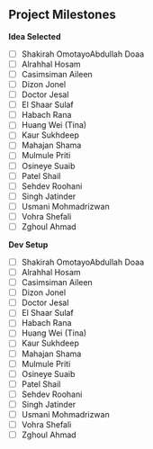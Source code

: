 Project Milestones 
--------------------------

**Idea Selected**
- [ ] Shakirah OmotayoAbdullah Doaa
- [ ] Alrahhal Hosam
- [ ] Casimsiman Aileen
- [ ] Dizon Jonel
- [ ] Doctor Jesal
- [ ] El Shaar Sulaf
- [ ] Habach Rana
- [ ] Huang Wei (Tina)
- [ ] Kaur Sukhdeep
- [ ] Mahajan Shama
- [ ] Mulmule Priti
- [ ] Osineye Suaib
- [ ] Patel Shail
- [ ] Sehdev Roohani
- [ ] Singh Jatinder
- [ ] Usmani Mohmadrizwan
- [ ] Vohra Shefali
- [ ] Zghoul Ahmad

**Dev Setup**
- [ ] Shakirah OmotayoAbdullah Doaa
- [ ] Alrahhal Hosam
- [ ] Casimsiman Aileen
- [ ] Dizon Jonel
- [ ] Doctor Jesal
- [ ] El Shaar Sulaf
- [ ] Habach Rana
- [ ] Huang Wei (Tina)
- [ ] Kaur Sukhdeep
- [ ] Mahajan Shama
- [ ] Mulmule Priti
- [ ] Osineye Suaib
- [ ] Patel Shail
- [ ] Sehdev Roohani
- [ ] Singh Jatinder
- [ ] Usmani Mohmadrizwan
- [ ] Vohra Shefali
- [ ] Zghoul Ahmad
